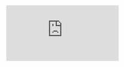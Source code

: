
<figure><embed src="https://wakatime.com/share/@beabaec7-bec5-4d86-8847-8fe4a545dac4/6c4fa8fa-3ef2-4d5c-a715-27fd81808527.svg"></embed></figure>
